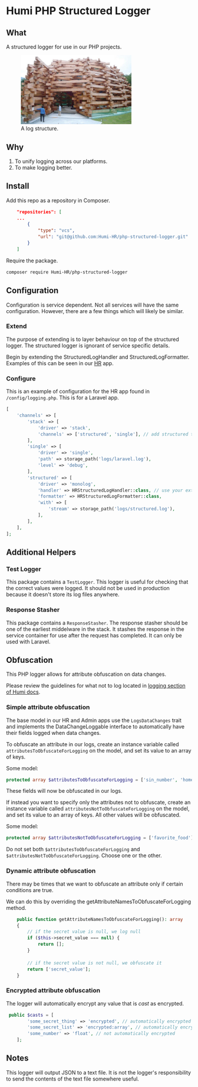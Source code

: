 # Humi PHP Structured Logger

## What

A structured logger for use in our PHP projects.

<figure>
    <img width="300" src="structured-logger.jpg"
         alt="log structure">
    <figcaption>A log structure.</figcaption>
</figure>

## Why

1. To unify logging across our platforms.
1. To make logging better.

## Install

Add this repo as a repository in Composer.

```json
    "repositories": [
    ...
        {
            "type": "vcs",
            "url": "git@github.com:Humi-HR/php-structured-logger.git"
        }
    ]
```

Require the package.

```bash
composer require Humi-HR/php-structured-logger
```

## Configuration

Configuration is service dependent. Not all services will have the same configuration. However, there are a few things which will likely be similar.

### Extend

The purpose of extending is to layer behaviour on top of the structured logger. The structured logger is ignorant of service specific details.

Begin by extending the StructuredLogHandler and StructuredLogFormatter. Examples of this can be seen in our [HR](https://github.com/Humi-HR/application) app.

### Configure

This is an example of configuration for the HR app found in `/config/logging.php`. This is for a Laravel app.

```php
[
    'channels' => [
        'stack' => [
            'driver' => 'stack',
            'channels' => ['structured', 'single'], // add structured to stack
        ],
        'single' => [
            'driver' => 'single',
            'path' => storage_path('logs/laravel.log'),
            'level' => 'debug',
        ],
        'structured' => [
            'driver' => 'monolog',
            'handler' => HRStructuredLogHandler::class, // use your extended handler
            'formatter' => HRStructuredLogFormatter::class,
            'with' => [
                'stream' => storage_path('logs/structured.log'),
            ],
        ],
    ],
];
```

## Additional Helpers

### Test Logger

This package contains a `TestLogger`. This logger is useful for checking that the correct values were logged. It should not be used in production because it doesn't store its log files anywhere.

### Response Stasher

This package contains a `ResponseStasher`. The response stasher should be one of the earliest middelware in the stack. It stashes the response in the service container for use after the request has completed. It can only be used with Laravel.

## Obfuscation

This PHP logger allows for attribute obfuscation on data changes.

Please review the guidelines for what not to log located in [logging section of Humi docs](https://devdocs.humi.ca/guides/logging.html).

### Simple attribute obfuscation

The base model in our HR and Admin apps use the `LogsDataChanges` trait and implements the DataChangeLoggable interface to automatically have their fields logged when data changes.

To obfuscate an attribute in our logs, create an instance variable called `attributesToObfuscateForLogging` on the model, and set its value to an array of keys.

Some model:

```php
protected array $attributesToObfuscateForLogging = ['sin_number', 'home_address'];
```

These fields will now be obfuscated in our logs.

If instead you want to specify only the attributes not to obfuscate, create an instance variable called `attributesNotToObfuscateForLogging` on the model, and set its value to an array of keys. All other values will be obfuscated.

Some model:

```php
protected array $attributesNotToObfuscateForLogging = ['favorite_food'];
```

Do not set both `$attributesToObfuscateForLogging` and `$attributesNotToObfuscateForLogging`. Choose one or the other.

### Dynamic attribute obfuscation

There may be times that we want to obfuscate an attribute only if certain conditions are true.

We can do this by overriding the getAttributeNamesToObfuscateForLogging method.

```php
    public function getAttributeNamesToObfuscateForLogging(): array
    {
        // if the secret value is null, we log null
        if ($this->secret_value === null) {
            return [];
        }

        // if the secret value is not null, we obfuscate it
        return ['secret_value'];
    }
```

### Encrypted attribute obfuscation

The logger will automatically encrypt any value that is _cast_ as encrypted.

```php
 public $casts = [
        'some_secret_thing' => 'encrypted', // automatically encrypted
        'some_secret_list' => 'encrypted:array', // automatically encrypted
        'some_number' => 'float', // not automatically encrypted
    ];
```

## Notes

This logger will output JSON to a text file. It is not the logger's responsibility to send the contents of the text file somewhere useful.
